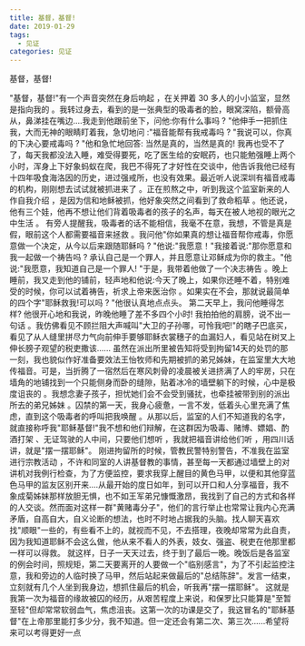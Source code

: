 ```yaml
---
title: 基督，基督!
date: 2019-01-29
tags:
  - 见证
categories: 见证
---
```

基督，基督!

"基督，基督!"有一个声音突然在身后响起 ，在关押着 30 多人的小小监室，显然是指向我的 。我转过身去，看到的是一张典型的吸毒者的脸，眼窝深陷，额骨高从，鼻涕挂在嘴边.…我走到他跟前坐下，问他:你有什么事吗 ? "他伸手一把抓住我，大而无神的眼睛盯着我，急切地问 :"福音能帮有我戒毒吗 ? "我说可以，你真的下决心要戒毒吗 ? "他和急忙地回答: 当然是真的，当然是真的! 我再也受不了了，每天我都没法入睡，难受得要死，吃了医生给的安眠药，也只能勉强睡上两个小时，浑身上下好象蚂蚁在爬，我巴不得死了才好性在交谈中，他告诉我他已经有十四年吸食海洛因的历史，进过强戒所，也没有效果。最近听人说深圳有福音戒毒的机构，刚刚想去试试就被抓进来了 。正在煎熬之中，听到我这个监室新来的人作自我介绍 ，是因为信和地稣被抓，他好象突然之间看到了救命稻草 。他还说，他有三个娃，他再不想让他们背着吸毒者的孩子的名声，每天在被人地视的眼光之中生活 。
有旁人提醒我，吸毒者的话不能相信，我毫不在意，我想，不管是真是假，眼前这个人都需要福音来拯救 。我问他"你如果真的想让福音帮你戒毒，你愿意做一个决定，从今以后来跟随耶稣吗 ? "他说:"我愿意！"我接着说:"那你愿意和我一起做一个祷告吗 ? 承认自己是一个罪人，并且愿意让邓稣成为你的救主。"他说:"我愿意，我知道自己是一个罪人! "于是，我带着他做了一个决志祷告 。晚上睡前，我又走到他的铺前，轻声地和他说:今天了晚上，如果你还睡不着，特别难受的时候，你可以试着祷告，祈求上帝来医治你 。如果实在不会，那就说最简单的四个字"耶稣救我!可以吗 ? "他很认真地点点头。
第二天早上，我问他睡得怎样? 他很开心地和我说，昨晚他睡了差不多四个小时! 我拍拍他的肩膀，说不出一句话 。我仿佛看见不顾拦阻大声喊叫"大卫的子孙哪，可怜我吧!"的瞎子巴底买，看见了从人缝里拼尽力气向前伸手要够耶稣衣裳穗子的血漏妇人，看见站在树叉上伸长膀子观望的税吏撒该......
虽然在派出所里被告知将受到拘留14天的处罚的那一刻，我也貌似作好准备要效法王怡牧师和先期被抓的弟兄姊妹，在监室里大大地传福音。可是，当折腾了一宿然后在寒风刺骨的凌晨被关进挤满了人的牢房，只在墙角的地铺找到一个只能侧身而卧的缝隙，贴着冰冷的墙壁躺下的时候，心中是极度诅丧的 。我想念妻子孩子，担忧她们会不会受到骚扰，也牵挂被带到别的派出所去的弟兄姊妹 。囚禁的第一天，我身心疲惫，一言不发，低着头心里充满了焦虑，直到这个吸毒者的呼叫把我唤醒 。从那以后，监室的人们不知道我的名字，就直接称呼我"耶稣基督!"我不想和他们辩解，在这群因为吸毒、赌博、嫖娼、酌酒打架 、无证驾驶的人中间，只要他们想听 ，我就把福音讲给他们听 ，用四川话讲，就是"摆一摆耶稣"。
刚进拘留所的时候，管教民警特别警告，不准我在监室进行宗教活动 ，不许和同室的人讲基督教的事情，甚至每一天都通过墙壁上的对讲机对我例行检查，为了方便监控，要求我穿上醒目的黄色马甲，以便和其他穿蓝色马甲的监友区别开来.…从最开始的度日如年，到可以开口和人分享福音，我不象成菊姊妹那样放胆无惧，也不如王军弟兄慷慨激昂，我找到了自己的方式和各样的人交谈。然而面对这样一群"黄赌毒分子"，他们的言行举止也常常让我内心充满矛盾，自高自大，自义论断的想法，也时不时地占据我的头脑。找人聊天喜欢找"顺眼"一些的，有些看不上的，就视而不见，不去搭理，夜晚却常常为此自责，因为我知道耶稣不会这么做，他从来不看人的外表，妓女、强盗、税吏在他那里都一样可以得救。
就这样，日子一天天过去，终于到了最后一晚。晚饭后是各监室的例会时间，照规矩，第二天要离开的人要做一个"临别感言"，为了不引起监控注意，我和旁边的人临时换了马甲，然后站起来做最后的"总结陈辞"。发言一结束，立刻就有几个人坐到我身边，想抓住最后的机会，听我再"摆一摆耶稣"。
这就是我第一次为福音的缘故被囚的经历，从艰苦程度上来说，和保罗比只能算是"至暂至轻"但却常常软弱血气，焦虑沮丧。这第一次的功课是交了，我这冒名的"耶稣基督"在上帝那里能打多少分，我不知道。但一定还会有第二次、第三次......希望将来可以考得更好一点
